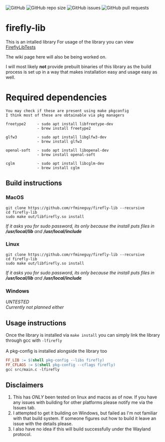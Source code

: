 ![GitHub](https://img.shields.io/github/license/rfmineguy/firefly-lib)
![GitHub repo size](https://img.shields.io/github/repo-size/rfmineguy/firefly-lib)
![GitHub issues](https://img.shields.io/github/issues/rfmineguy/firefly-lib)
![GitHub pull requests](https://img.shields.io/github/issues-pr/rfmineguy/firefly-lib)

# firefly-lib
This is an intalled library
For usage of the library you can view [FireflyLibTests](https://github.com/rfmineguy/firefly-lib-tests)

The wiki page here will also be being worked on.

I will most likely **not** provide prebuilt binaries of this library as the build process is set up in a way that makes installation easy and usage easy as well.

# Required dependencies
```
You may check if these are present using make pkgconfig
I think most of these are obtainable via pkg managers
```
```
freetype2     - sudo apt install libfreetype-dev
              - brew install freetype2
              
glfw3         - sudo apt install libglfw3-dev
              - brew install glfw3
              
openal-soft   - sudo apt install libopenal-dev
              - brew install openal-soft
              
cglm          - sudo apt install libcglm-dev
              - brew install cglm
```

## Build instructions
### MacOS
```
git clone https://github.com/rfmineguy/firefly-lib --recursive
cd firefly-lib
sudo make out/libfirefly.so install
```
*If it asks you for sudo password, its only because the install puts files in **/usr/local/lib** and **/usr/local/include***

### Linux
```
git clone https://github.com/rfmineguy/firefly-lib --recursive
cd firefly-lib
sudo make out/libfirefly.so install
```
*If it asks you for sudo password, its only because the install puts files in **/usr/local/lib** and **/usr/local/include***

### Windows
*UNTESTED*<br>
*Currently not planned either*<br>

## Usage instructions
Once the library is installed via `make install` you can simply link the library through gcc with `-lfirefly` <br><br>
A pkg-config is installed alongside the library too

```Makefile
FF_LIB := $(shell pkg-config --libs firefly)
FF_CFLAGS := $(shell pkg-config --cflags firefly)
gcc src/main.c -lfirefly
```

## Disclaimers
1. This has *ONLY* been tested on linux and macos as of now. If you have any issues with building for other platforms please notify me via the Issues tab.
2. I attempted to get it building on Windows, but failed as I'm not familiar with that build system. If someone figures out how to build it leave an issue with the details please.
3. I also have no idea if this will build successfully under the Wayland protocol.
